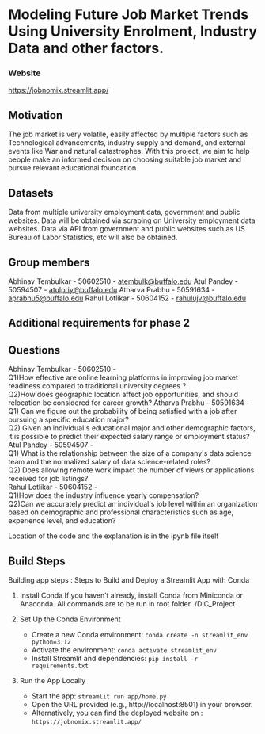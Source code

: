 # Modeling Future Job Market Trends Using University Enrolment, Industry Data and other factors.

### Website
https://jobnomix.streamlit.app/

## Motivation
The job market is very volatile, easily affected by multiple factors such as Technological advancements, industry supply and demand, and external events like War and natural catastrophes. With this project, we aim to help people make an informed decision on choosing suitable job market and pursue relevant educational foundation. 

## Datasets 
Data from multiple university employment data, government and public websites. Data will be obtained via scraping on University employment data websites. Data via API from government and public websites such as US Bureau of Labor Statistics, etc will also be obtained.

## Group members
Abhinav Tembulkar - 50602510 - atembulk@buffalo.edu
Atul Pandey - 50594507 - atulpriy@buffalo.edu
Atharva Prabhu - 50591634 - aprabhu5@buffalo.edu
Rahul Lotlikar - 50604152 - rahulujv@buffalo.edu

## Additional requirements for phase 2
## Questions
Abhinav Tembulkar - 50602510 -<br>
Q1)How effective are online learning platforms in improving job market readiness compared to traditional university degrees ?<br>
Q2)How does geographic location affect job opportunities, and should relocation be considered for career growth?
Atharva Prabhu - 50591634 -<br>
Q1) Can we figure out the probability of being satisfied with a job after pursuing a specific education major?<br>
Q2) Given an individual's educational major and other demographic factors, it is possible to predict their expected salary range or employment status? 
<br>
Atul Pandey - 50594507 -<br>
Q1) What is the relationship between the size of a company's data science team and the normalized salary of data science-related roles? <br>
Q2) Does allowing remote work impact the number of views or applications received for job listings?
<br>
Rahul Lotlikar - 50604152 -<br>
Q1)How does the industry influence yearly compensation?<br>
Q2)Can we accurately predict an individual's job level within an organization based on demographic and professional characteristics such as age, experience level, and education?

Location of the code and the explanation is in the ipynb file itself 

## Build Steps
Building app steps : 
Steps to Build and Deploy a Streamlit App with Conda

1. Install Conda
If you haven’t already, install Conda from Miniconda or Anaconda. All commands are to be run in root folder ./DIC_Project

2. Set Up the Conda Environment
    -  	Create a new Conda environment:
            `conda create -n streamlit_env python=3.12`
    -   Activate the environment:
            `conda activate streamlit_env`
    -   Install Streamlit and dependencies:
            `pip install -r requirements.txt`

3. Run the App Locally
    -	Start the app:
            `streamlit run app/home.py`
    -	Open the URL provided (e.g., http://localhost:8501) in your browser.
    -   Alternatively, you can find the deployed website on :
            `https://jobnomix.streamlit.app/`

